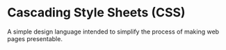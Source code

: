 # Cascading Style Sheets (CSS)
A simple design language intended to simplify the process of making web pages presentable.